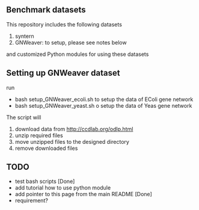 ## Benchmark datasets

This repository includes the following datasets

1. syntern
2. GNWeaver: to setup, please see notes below

and customized Python modules for using these datasets
 
 
## Setting up GNWeaver dataset 
run
 
* bash setup_GNWeaver_ecoli.sh to setup the data of EColi gene network 
* bash setup_GNWeaver_yeast.sh o setup the data of Yeas gene network 

The script will
1. download data from http://ccdlab.org/odlp.html
2. unzip required files
3. move unzipped files to the designed directory
4. remove downloaded files

 
 
## TODO
* test bash scripts [Done]
* add tutorial how to use python module
* add pointer to this page from the main README [Done]
* requirement?
